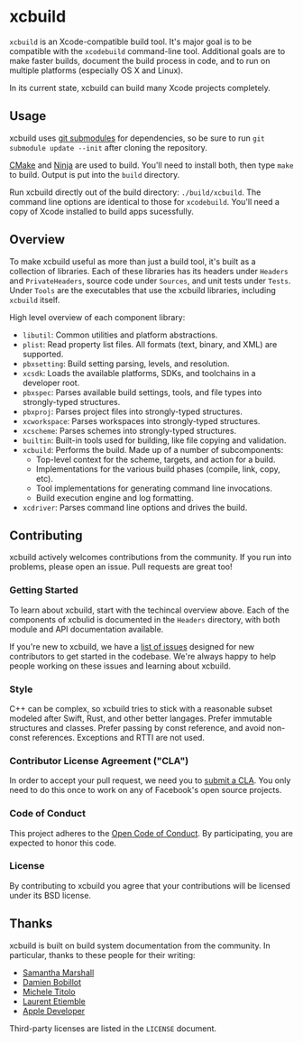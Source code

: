 # xcbuild

`xcbuild` is an Xcode-compatible build tool. It's major goal is to be compatible with the `xcodebuild` command-line tool. Additional goals are to make faster builds, document the build process in code, and to run on multiple platforms (especially OS X and Linux).

In its current state, xcbuild can build many Xcode projects completely.

## Usage

xcbuild uses [git submodules](https://www.kernel.org/pub/software/scm/git/docs/git-submodule.html) for dependencies, so be sure to run `git submodule update --init` after cloning the repository.

[CMake](http://www.cmake.org) and [Ninja](https://martine.github.io/ninja/) are used to build. You'll need to install both, then type `make` to build. Output is put into the `build` directory.

Run xcbuild directly out of the build directory: `./build/xcbuild`. The command line options are identical to those for `xcodebuild`. You'll need a copy of Xcode installed to build apps sucessfully.

## Overview

To make xcbuild useful as more than just a build tool, it's built as a collection of libraries. Each of these libraries has its headers under `Headers` and `PrivateHeaders`, source code under `Sources`, and unit tests under `Tests`. Under `Tools` are the executables that use the xcbuild libraries, including `xcbuild` itself.

High level overview of each component library:

 - `libutil`: Common utilities and platform abstractions.
 - `plist`: Read property list files. All formats (text, binary, and XML) are supported.
 - `pbxsetting`: Build setting parsing, levels, and resolution.
 - `xcsdk`: Loads the available platforms, SDKs, and toolchains in a developer root.
 - `pbxspec`: Parses available build settings, tools, and file types into strongly-typed structures.
 - `pbxproj`: Parses project files into strongly-typed structures.
 - `xcworkspace`: Parses workspaces into strongly-typed structures.
 - `xcscheme`: Parses schemes into strongly-typed structures.
 - `builtin`: Built-in tools used for building, like file copying and validation.
 - `xcbuild`: Performs the build. Made up of a number of subcomponents:
   - Top-level context for the scheme, targets, and action for a build.
   - Implementations for the various build phases (compile, link, copy, etc).
   - Tool implementations for generating command line invocations.
   - Build execution engine and log formatting.
 - `xcdriver`: Parses command line options and drives the build.

## Contributing

xcbuild actively welcomes contributions from the community. If you run into problems, please open an issue. Pull requests are great too!

### Getting Started

To learn about xcbuild, start with the techincal overview above. Each of the components of xcbulid is documented in the `Headers` directory, with both module and API documentation available.

If you're new to xcbuild, we have a [list of issues](https://github.com/facebook/xcbuild/labels/starter) designed for new contributors to get started in the codebase. We're always happy to help people working on these issues and learning about xcbuild.

### Style

C++ can be complex, so xcbuild tries to stick with a reasonable subset modeled after Swift, Rust, and other better langages. Prefer immutable structures and classes. Prefer passing by const reference, and avoid non-const references. Exceptions and RTTI are not used.

### Contributor License Agreement ("CLA")

In order to accept your pull request, we need you to [submit a CLA](https://code.facebook.com/cla). You only need to do this once to work on any of Facebook's open source projects.

### Code of Conduct

This project adheres to the [Open Code of Conduct](http://todogroup.org/opencodeofconduct/#xcbuild/opensource@fb.com). By participating, you are expected to honor this code.

### License

By contributing to xcbuild you agree that your contributions will be licensed under its BSD license.

## Thanks

xcbuild is built on build system documentation from the community. In particular, thanks to these people for their writing:

 - [Samantha Marshall](http://pewpewthespells.com)
 - [Damien Bobillot](http://maxao.free.fr/xcode-plugin-interface/)
 - [Michele Titolo](http://michele.io)
 - [Laurent Etiemble](http://www.monobjc.net/xcode-project-file-format.html)
 - [Apple Developer](https://developer.apple.com/legacy/library/documentation/DeveloperTools/Conceptual/XcodeBuildSystem/Xcode_Build_System.pdf)

Third-party licenses are listed in the `LICENSE` document.
